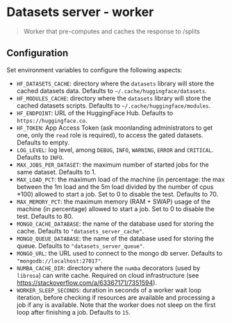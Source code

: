 # Datasets server - worker

> Worker that pre-computes and caches the response to /splits

## Configuration

Set environment variables to configure the following aspects:

- `HF_DATASETS_CACHE`: directory where the `datasets` library will store the cached datasets data. Defaults to `~/.cache/huggingface/datasets`.
- `HF_MODULES_CACHE`: directory where the `datasets` library will store the cached datasets scripts. Defaults to `~/.cache/huggingface/modules`.
- `HF_ENDPOINT`: URL of the HuggingFace Hub. Defaults to `https://huggingface.co`.
- `HF_TOKEN`: App Access Token (ask moonlanding administrators to get one, only the `read` role is required), to access the gated datasets. Defaults to empty.
- `LOG_LEVEL`: log level, among `DEBUG`, `INFO`, `WARNING`, `ERROR` and `CRITICAL`. Defaults to `INFO`.
- `MAX_JOBS_PER_DATASET`: the maximum number of started jobs for the same dataset. Defaults to 1.
- `MAX_LOAD_PCT`: the maximum load of the machine (in percentage: the max between the 1m load and the 5m load divided by the number of cpus \*100) allowed to start a job. Set to 0 to disable the test. Defaults to 70.
- `MAX_MEMORY_PCT`: the maximum memory (RAM + SWAP) usage of the machine (in percentage) allowed to start a job. Set to 0 to disable the test. Defaults to 80.
- `MONGO_CACHE_DATABASE`: the name of the database used for storing the cache. Defaults to `"datasets_server_cache"`.
- `MONGO_QUEUE_DATABASE`: the name of the database used for storing the queue. Defaults to `"datasets_server_queue"`.
- `MONGO_URL`: the URL used to connect to the mongo db server. Defaults to `"mongodb://localhost:27017"`.
- `NUMBA_CACHE_DIR`: directory where the `numba` decorators (used by `librosa`) can write cache. Required on cloud infrastructure (see https://stackoverflow.com/a/63367171/7351594).
- `WORKER_SLEEP_SECONDS`: duration in seconds of a worker wait loop iteration, before checking if resources are available and processing a job if any is available. Note that the worker does not sleep on the first loop after finishing a job. Defaults to `15`.
